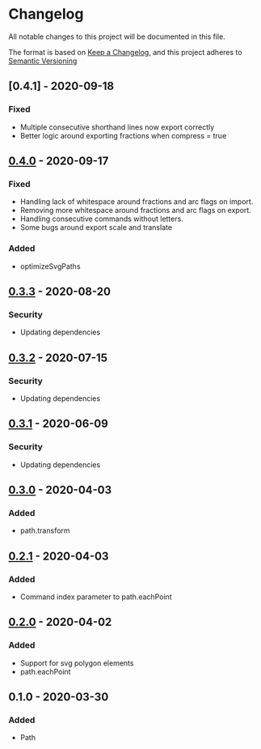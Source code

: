 # Changelog
All notable changes to this project will be documented in this file.

The format is based on [Keep a Changelog](https://keepachangelog.com/en/1.0.0/),
and this project adheres to [Semantic Versioning](https://semver.org/spec/v2.0.0.html)

## [0.4.1] - 2020-09-18
### Fixed
- Multiple consecutive shorthand lines now export correctly
- Better logic around exporting fractions when compress = true

## [0.4.0] - 2020-09-17
### Fixed
- Handling lack of whitespace around fractions and arc flags on import.
- Removing more whitespace around fractions and arc flags on export.
- Handling consecutive commands without letters.
- Some bugs around export scale and translate

### Added
- optimizeSvgPaths

## [0.3.3] - 2020-08-20
### Security
- Updating dependencies

## [0.3.2] - 2020-07-15
### Security
- Updating dependencies

## [0.3.1] - 2020-06-09
### Security
- Updating dependencies

## [0.3.0] - 2020-04-03
### Added
- path.transform

## [0.2.1] - 2020-04-03
### Added
- Command index parameter to path.eachPoint

## [0.2.0] - 2020-04-02
### Added
- Support for svg polygon elements
- path.eachPoint

## 0.1.0 - 2020-03-30
### Added
- Path

[0.4.0]: https://github.com/DarrenPaulWright/pathinator/compare/v0.3.3...v0.4.0
[0.3.3]: https://github.com/DarrenPaulWright/pathinator/compare/v0.3.2...v0.3.3
[0.3.2]: https://github.com/DarrenPaulWright/pathinator/compare/v0.3.1...v0.3.2
[0.3.1]: https://github.com/DarrenPaulWright/pathinator/compare/v0.3.0...v0.3.1
[0.3.0]: https://github.com/DarrenPaulWright/pathinator/compare/v0.2.1...v0.3.0
[0.2.1]: https://github.com/DarrenPaulWright/pathinator/compare/v0.2.0...v0.2.1
[0.2.0]: https://github.com/DarrenPaulWright/pathinator/compare/v0.1.0...v0.2.0
